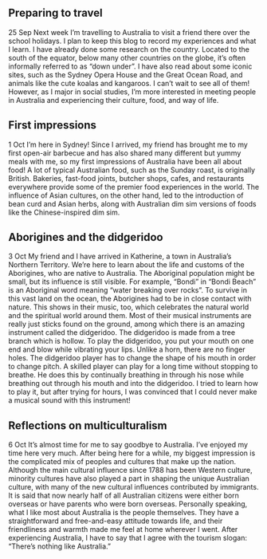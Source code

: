 ## Preparing to travel
25 Sep
Next week I’m travelling to Australia to visit a friend there over the school holidays. I plan to keep this blog to record my experiences and what I learn. I have already done some research on the country. Located to the south of the equator, below many other countries on the globe, it’s often informally referred to as “down under”.
I have also read about some iconic sites, such as the Sydney Opera House and the Great Ocean Road, and animals like the cute koalas and kangaroos. I can’t wait to see all of them! However, as I major in social studies, I’m more interested in meeting people in Australia and experiencing their culture, food, and way of life.
## First impressions
1 Oct
I’m here in Sydney! Since I arrived, my friend has brought me to my first open-air barbecue and has also shared many different but yummy meals with me, so my first impressions of Australia have been all about food! A lot of typical Australian food, such as the Sunday roast, is originally British. Bakeries, fast-food joints, butcher shops, cafes, and restaurants everywhere provide some of the premier food experiences in the world. The influence of Asian cultures, on the other hand, led to the introduction of bean curd and Asian herbs, along with Australian dim sim versions of foods like the Chinese-inspired dim sim.
## Aborigines and the didgeridoo
3 Oct
My friend and I have arrived in Katherine, a town in Australia’s Northern Territory. We’re here to learn about the life and customs of the Aborigines, who are native to Australia. The Aboriginal population might be small, but its influence is still visible. For example, “Bondi” in “Bondi Beach” is an Aboriginal word meaning “water breaking over rocks”.
To survive in this vast land on the ocean, the Aborigines had to be in close contact with nature. This shows in their music, too, which celebrates the natural world and the spiritual world around them. Most of their musical instruments are really just sticks found on the ground, among which there is an amazing instrument called the didgeridoo.
The didgeridoo is made from a tree branch which is hollow. To play the didgeridoo, you put your mouth on one end and blow while vibrating your lips. Unlike a horn, there are no finger holes. The didgeridoo player has to change the shape of his mouth in order to change pitch. A skilled player can play for a long time without stopping to breathe. He does this by continually breathing in through his nose while breathing out through his mouth and into the didgeridoo. I tried to learn how to play it, but after trying for hours, I was convinced that I could never make a musical sound with this instrument!
## Reflections on multiculturalism
6 Oct
It’s almost time for me to say goodbye to Australia. I’ve enjoyed my time here very much. After being here for a while, my biggest impression is the complicated mix of peoples and cultures that make up the nation. Although the main cultural influence since 1788 has been Western culture, minority cultures have also played a part in shaping the unique Australian culture, with many of the new cultural influences contributed by immigrants. It is said that now nearly half of all Australian citizens were either born overseas or have parents who were born overseas.
Personally speaking, what I like most about Australia is the people themselves. They have a straightforward and free-and-easy attitude towards life, and their friendliness and warmth made me feel at home wherever I went.
After experiencing Australia, I have to say that I agree with the tourism slogan: “There’s nothing like Australia.”
 